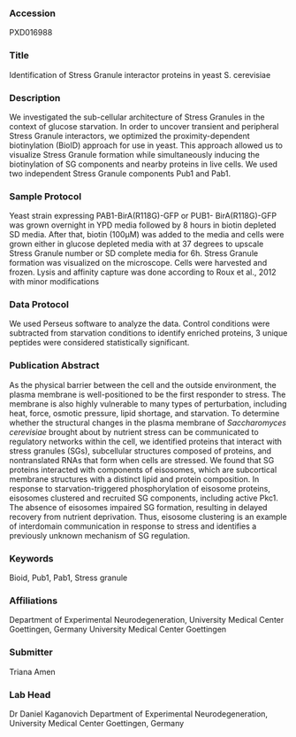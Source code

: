 ### Accession
PXD016988

### Title
Identification of Stress Granule interactor proteins in yeast S. cerevisiae

### Description
We investigated the sub-cellular architecture of Stress Granules in the context of glucose starvation. In order to uncover transient and peripheral Stress Granule interactors, we optimized the proximity-dependent biotinylation (BioID) approach for use in yeast. This approach allowed us to visualize Stress Granule formation while simultaneously inducing the biotinylation of SG components and nearby proteins in live cells. We used two independent Stress Granule components Pub1 and Pab1.

### Sample Protocol
Yeast strain expressing PAB1-BirA(R118G)-GFP or PUB1- BirA(R118G)-GFP was grown overnight in YPD media followed by 8 hours in biotin depleted SD media. After that, biotin (100μM) was added to the media and cells were grown either in glucose depleted media with at 37 degrees to upscale Stress Granule number or SD complete media for 6h. Stress Granule formation was visualized on the microscope. Cells were harvested and frozen. Lysis and affinity capture was done according to Roux et al., 2012 with minor modifications

### Data Protocol
We used Perseus software to analyze the data. Control conditions were subtracted from starvation conditions to identify enriched proteins, 3 unique peptides were considered statistically significant.

### Publication Abstract
As the physical barrier between the cell and the outside environment, the plasma membrane is well-positioned to be the first responder to stress. The membrane is also highly vulnerable to many types of perturbation, including heat, force, osmotic pressure, lipid shortage, and starvation. To determine whether the structural changes in the plasma membrane of <i>Saccharomyces cerevisiae</i> brought about by nutrient stress can be communicated to regulatory networks within the cell, we identified proteins that interact with stress granules (SGs), subcellular structures composed of proteins, and nontranslated RNAs that form when cells are stressed. We found that SG proteins interacted with components of eisosomes, which are subcortical membrane structures with a distinct lipid and protein composition. In response to starvation-triggered phosphorylation of eisosome proteins, eisosomes clustered and recruited SG components, including active Pkc1. The absence of eisosomes impaired SG formation, resulting in delayed recovery from nutrient deprivation. Thus, eisosome clustering is an example of interdomain communication in response to stress and identifies a previously unknown mechanism of SG regulation.

### Keywords
Bioid, Pub1, Pab1, Stress granule

### Affiliations
Department of Experimental Neurodegeneration, University Medical Center Goettingen, Germany
University Medical Center Goettingen

### Submitter
Triana Amen

### Lab Head
Dr Daniel Kaganovich
Department of Experimental Neurodegeneration, University Medical Center Goettingen, Germany


